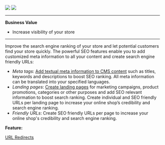 <div class='feature-text'>
    <div class='feature-images'>
    <img class="light-mode" src="https://spryker.s3.eu-central-1.amazonaws.com/docs/Document+360/Capabilities+icons/light/seo.svg"/>
    <img class="dark-mode" src="https://spryker.s3.eu-central-1.amazonaws.com/docs/Document+360/Capabilities+icons/dark/seo.svg"/>
    </div>
    <div class="feature-text-wrap">

***
**Business Value**
* Increase visibility of your store
***

Improve the search engine ranking of your store and let potential customers find your store quickly. The powerful SEO features enable you to add customized meta information to all your content and create search engine friendly URLs:

* *Meta tags*: [Add textual meta information to CMS content](https://documentation.spryker.com/docs/creating-a-cms-page#creating-a-cms-page) such as titles, keywords and descriptions to boost SEO ranking. All meta information can be translated into your specified languages.
* *Landing pages*: [Create landing pages](https://documentation.spryker.com/docs/creating-a-cms-page#creating-a-cms-page) for marketing campaigns, product promotions, categories or other purposes and add SEO relevant information to boost search ranking. Create individual and SEO friendly URLs per landing page to increase your online shop’s credibility and search engine ranking.
* *Friendly URLs*: Create SEO friendly URLs per page to increase your online shop's credibility and search engine ranking.

**Feature:**
<div>
<a class="feature-link" href="https://documentation.spryker.com/docs/en/url-redirects">URL Redirects</a>  
 </div>